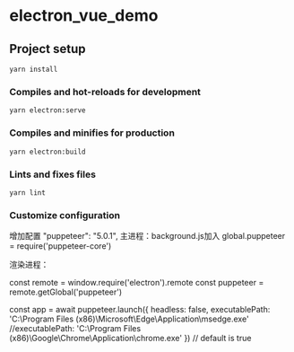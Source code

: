 # electron_vue_demo

## Project setup
```
yarn install
```

### Compiles and hot-reloads for development
```
yarn electron:serve
```

### Compiles and minifies for production
```
yarn electron:build
```

### Lints and fixes files
```
yarn lint
```

### Customize configuration
增加配置
 "puppeteer": "5.0.1",
 主进程：background.js加入
global.puppeteer = require('puppeteer-core')

渲染进程：


const remote = window.require('electron').remote
const puppeteer = remote.getGlobal('puppeteer')

const app = await puppeteer.launch({
        headless: false,
        executablePath: 'C:\\Program Files (x86)\\Microsoft\\Edge\\Application\\msedge.exe'
//executablePath: 'C:\\Program Files (x86)\\Google\\Chrome\\Application\\chrome.exe'
      }) // default is true
